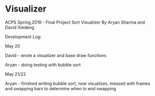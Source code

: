# Visualizer
ACPS Spring,2019 - Final Project
Sort Visualizer
By Aryan Sharma and David Xiedeng

Development Log:

May 20

David - wrote a visualizer and base draw functions

Aryan - doing testing with bubble sort  

May 21/22

Aryan - finished writing bubble sort, now visualizes, messed with frames and swapping bars to determine when to end swapping
